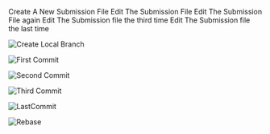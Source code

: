 Create A New Submission File
Edit The Submission File
Edit The Submission File again
Edit The Submission file the third time
Edit The Submission file the last time

![Create Local Branch](https://user-images.githubusercontent.com/29227654/81892920-34b9fa00-95a4-11ea-9622-281073ec7269.PNG)

![First Commit](https://user-images.githubusercontent.com/29227654/81892928-38e61780-95a4-11ea-966f-485d6fd98c2b.PNG)

![Second Commit](https://user-images.githubusercontent.com/29227654/81892941-3daacb80-95a4-11ea-9846-8f57714fcc4f.PNG)

![Third Commit](https://user-images.githubusercontent.com/29227654/81892943-413e5280-95a4-11ea-9dfa-1dbc7854a567.PNG)

![LastCommit](https://user-images.githubusercontent.com/29227654/81892948-44394300-95a4-11ea-8b4f-762aa9a5d7dd.PNG)

![Rebase](https://user-images.githubusercontent.com/29227654/81892957-47ccca00-95a4-11ea-91cd-cc3d0570086d.PNG)




